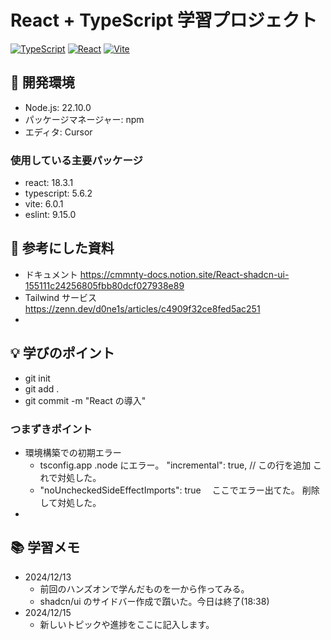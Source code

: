 # React + TypeScript 学習プロジェクト

[![TypeScript](https://img.shields.io/badge/TypeScript-5.6.2-blue)](https://www.typescriptlang.org/)
[![React](https://img.shields.io/badge/React-18.3.1-61dafb)](https://reactjs.org/)
[![Vite](https://img.shields.io/badge/Vite-6.0.1-646cff)](https://vitejs.dev/)

## 🔧 開発環境

- Node.js: 22.10.0
- パッケージマネージャー: npm
- エディタ: Cursor

### 使用している主要パッケージ

- react: 18.3.1
- typescript: 5.6.2
- vite: 6.0.1
- eslint: 9.15.0

## 📖 参考にした資料

- ドキュメント
  https://cmmnty-docs.notion.site/React-shadcn-ui-155111c24256805fbb80dcf027938e89
- Tailwind サービス
  https://zenn.dev/d0ne1s/articles/c4909f32ce8fed5ac251
-

## 💡 学びのポイント

- git init
- git add .
- git commit -m "React の導入"

### つまずきポイント

- 環境構築での初期エラー
  - tsconfig.app .node にエラー。
    "incremental": true, // この行を追加 これで対処した。
  - "noUncheckedSideEffectImports": true 　ここでエラー出てた。
    削除して対処した。
- 

## 📚 学習メモ

- 2024/12/13
  - 前回のハンズオンで学んだものを一から作ってみる。
  - shadcn/ui のサイドバー作成で躓いた。今日は終了(18:38)
- 2024/12/15
  - 新しいトピックや進捗をここに記入します。
